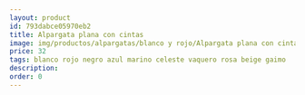 ```yaml
---
layout: product
id: 793dabce05970eb2
title: Alpargata plana con cintas
image: img/productos/alpargatas/blanco y rojo/Alpargata plana con cintas=32=blanco rojo negro azul marino celeste vaquero rosa beige gaimo.webp
price: 32
tags: blanco rojo negro azul marino celeste vaquero rosa beige gaimo
description: 
order: 0
---
```

